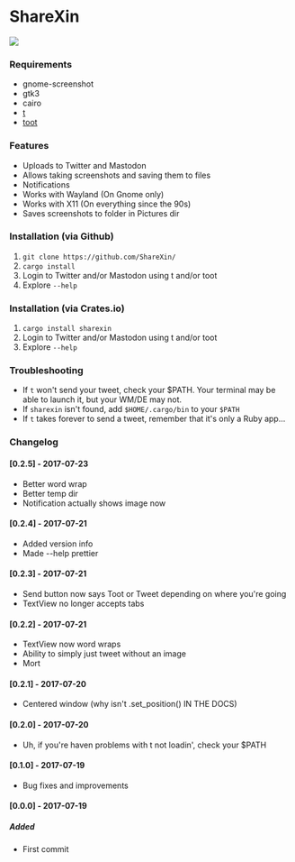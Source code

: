 # ShareXin  

![](https://raw.githubusercontent.com/thebitstick/ShareXin/master/ui.png)

### Requirements
* gnome-screenshot  
* gtk3  
* cairo  
* [t](https://github.com/sferik/t)  
* [toot](https://github.com/ihabunek/toot)  

### Features
* Uploads to Twitter and Mastodon  
* Allows taking screenshots and saving them to files  
* Notifications  
* Works with Wayland (On Gnome only)  
* Works with X11 (On everything since the 90s)  
* Saves screenshots to folder in Pictures dir

### Installation (via Github)
1. `git clone https://github.com/ShareXin/`
2. `cargo install`
3. Login to Twitter and/or Mastodon using t and/or toot
4. Explore `--help`

### Installation (via Crates.io)
1. `cargo install sharexin`
2. Login to Twitter and/or Mastodon using t and/or toot
3. Explore `--help`

### Troubleshooting
- If `t` won't send your tweet, check your $PATH. Your terminal may be able to launch it, but your WM/DE may not.
- If `sharexin` isn't found, add `$HOME/.cargo/bin` to your `$PATH`
- If `t` takes forever to send a tweet, remember that it's only a Ruby app...

### Changelog
#### [0.2.5] - 2017-07-23
- Better word wrap
- Better temp dir
- Notification actually shows image now

#### [0.2.4] - 2017-07-21
- Added version info
- Made --help prettier

#### [0.2.3] - 2017-07-21
- Send button now says Toot or Tweet depending on where you're going
- TextView no longer accepts tabs

#### [0.2.2] - 2017-07-21
- TextView now word wraps
- Ability to simply just tweet without an image
- Mort

#### [0.2.1] - 2017-07-20
- Centered window (why isn't .set_position() IN THE DOCS)

#### [0.2.0] - 2017-07-20
- Uh, if you're haven problems with t not loadin', check your $PATH

#### [0.1.0] - 2017-07-19
- Bug fixes and improvements

#### [0.0.0] - 2017-07-19
##### Added
- First commit
